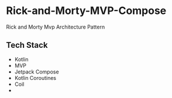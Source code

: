 # Rick-and-Morty-MVP-Compose
Rick and Morty Mvp Architecture Pattern

<H2>Tech Stack</H2>

- Kotlin
- MVP
- Jetpack Compose
- Kotlin Coroutines
- Coil
- 
